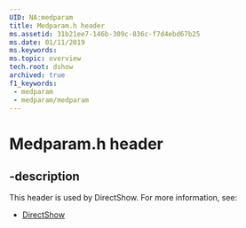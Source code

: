 ```yaml
---
UID: NA:medparam
title: Medparam.h header
ms.assetid: 31b21ee7-146b-309c-836c-f7d4ebd67b25
ms.date: 01/11/2019
ms.keywords: 
ms.topic: overview
tech.root: dshow
archived: true
f1_keywords:
 - medparam
 - medparam/medparam
---
```


# Medparam.h header


## -description

This header is used by DirectShow. For more information, see:

- [DirectShow](../_dshow/index.md)

